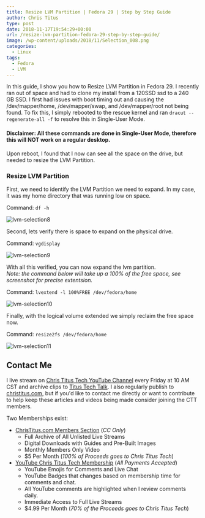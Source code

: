 ```yaml
---
title: Resize LVM Partition | Fedora 29 | Step by Step Guide
author: Chris Titus
type: post
date: 2018-11-17T19:54:29+00:00
url: /resize-lvm-partition-fedora-29-step-by-step-guide/
image: /wp-content/uploads/2018/11/Selection_008.png
categories:
  - Linux
tags:
  - Fedora
  - LVM
---
```

In this guide, I show you how to Resize LVM Partition in Fedora 29. I recently ran out of space and had to clone my install from a 120SSD ssd to a 240 GB SSD. <!--more-->I first had issues with boot timing out and causing the /dev/mapper/home, /dev/mapper/swap, and /dev/mapper/root not being found. To fix this, I simply rebooted to the rescue kernel and ran `dracut --regenerate-all -f` to resolve this in Single-User Mode.

#### Disclaimer: All these commands are done in Single-User Mode, therefore this will NOT work on a regular desktop.

Upon reboot, I found that I now can see all the space on the drive, but needed to resize the LVM Partition.

### Resize LVM Partition

First, we need to identify the LVM Partition we need to expand. In my case, it was my home directory that was running low on space.
  
Command: `df -h`

![lvm-selection8](/wp-content/uploads/2018/11/Selection_008-300x111.png)

Second, lets verify there is space to expand on the physical drive.
  
Command: `vgdisplay`

![lvm-selection9](/wp-content/uploads/2018/11/Selection_009.png)

With all this verified, you can now expand the lvm partition.  
_Note: the command below will take up a 100% of the free space, see screenshot for precise extentsion._
  
Command: `lvextend -l 100%FREE /dev/fedora/home`

![lvm-selection10](/wp-content/uploads/2018/11/Selection_010.png)

Finally, with the logical volume extended we simply reclaim the free space now.
  
Command: `resize2fs /dev/fedora/home`

![lvm-selection11](/wp-content/uploads/2018/11/Selection_011.png)

## Contact Me

I live stream on [Chris Titus Tech YouTube Channel][1] every Friday at 10 AM CST and archive clips to [Titus Tech Talk][2]. I also regularly publish to [christitus.com][3], but if you'd like to contact me directly or want to contribute to help keep these articles and videos being made consider joining the CTT members. 

Two Memberships exist:
- [ChrisTitus.com Members Section][4] (_CC Only_)
  - Full Archive of All Unlisted Live Streams
  - Digital Downloads with Guides and Pre-Built Images
  - Monthly Members Only Video
  - $5 Per Month (_100% of Proceeds goes to Chris Titus Tech_)
- [YouTube Chris Titus Tech Membership][5] (_All Payments Accepted_)
  - YouTube Emojis for Comments and Live Chat
  - YouTube Badges that changes based on membership time for comments and chat.
  - All YouTube comments are highlighted when I review comments daily. 
  - Immediate Access to Full Live Streams
  - $4.99 Per Month (_70% of the Proceeds goes to Chris Titus Tech_)

 [1]: https://www.youtube.com/c/ChrisTitusTech
 [2]: https://www.youtube.com/c/ChrisTitusTechStreams
 [3]: https://christitus.com/
 [4]: https://portal.christitus.com
 [5]: https://links.christitus.com/join